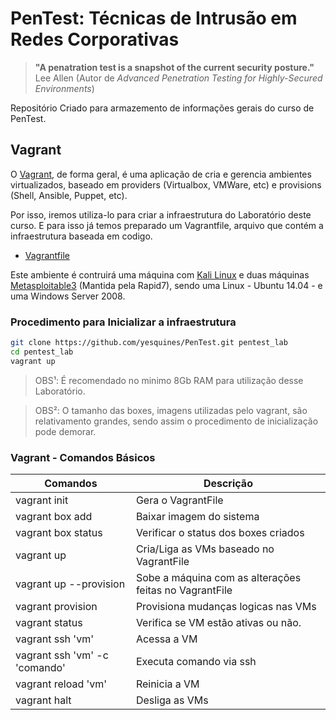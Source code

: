 PenTest: Técnicas de Intrusão em Redes Corporativas
===================================================

> **"A penatration test is a snapshot of the current security posture."** Lee Allen (Autor de _Advanced Penetration Testing for Highly-Secured Environments_)

Repositório Criado para armazemento de informações gerais do curso de PenTest.

Vagrant
-----------
O [Vagrant](https://www.vagrantup.com/), de forma geral, é uma aplicação de cria e gerencia ambientes virtualizados, baseado em providers (Virtualbox, VMWare, etc) e provisions (Shell, Ansible, Puppet, etc).

Por isso, iremos utiliza-lo para criar a infraestrutura do Laboratório deste curso. E para isso já temos preparado um Vagrantfile, arquivo que contém a infraestrutura baseada em codigo.

* [Vagrantfile](https://github.com/yesquines/PenTest/blob/master/Vagrantfile)

Este ambiente é contruirá uma máquina com [Kali Linux](https://www.kali.org/) e duas máquinas [Metasploitable3](https://github.com/rapid7/metasploitable3) (Mantida pela Rapid7), sendo uma Linux - Ubuntu 14.04 - e uma Windows Server 2008.

### Procedimento para Inicializar a infraestrutura
```bash
git clone https://github.com/yesquines/PenTest.git pentest_lab
cd pentest_lab
vagrant up
```
> OBS¹: É recomendado no minimo 8Gb RAM para utilização desse Laboratório.

> OBS²: O tamanho das boxes, imagens utilizadas pelo vagrant, são relativamento grandes, sendo assim o procedimento de inicialização pode demorar.

### Vagrant - Comandos Básicos

Comandos     | Descrição
------------ |------------------
vagrant init| Gera o VagrantFile
vagrant box add <box> | Baixar imagem do sistema
vagrant box status    | Verificar o status dos boxes criados
vagrant up            | Cria/Liga as VMs baseado no VagrantFile
vagrant up --provision| Sobe a máquina com as alterações feitas no VagrantFile
vagrant provision     | Provisiona mudanças logicas nas VMs
vagrant status | Verifica se VM estão ativas ou não.
vagrant ssh 'vm'  | Acessa a VM
vagrant ssh 'vm' -c 'comando' | Executa comando via ssh
vagrant reload 'vm' | Reinicia a VM
vagrant halt  | Desliga as VMs
